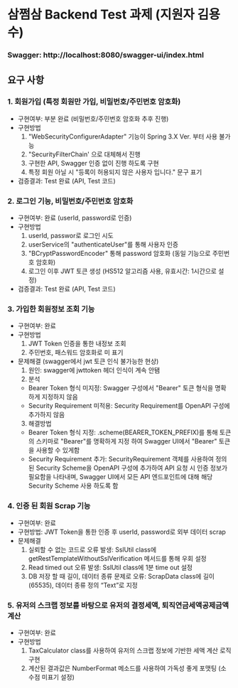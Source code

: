 # 삼쩜삼 Backend Test 과제 (지원자 김용수)

### Swagger: http://localhost:8080/swagger-ui/index.html

## 요구 사항
### 1. 회원가입 (특정 회원만 가입, 비밀번호/주민번호 암호화)
- 구현여부: 부분 완료 (비밀번호/주민번호 암호화 추후 진행)
- 구현방법
  1) "WebSecurityConfigurerAdapter" 기능이 Spring 3.X Ver. 부터 사용 불가능
  2) "SecurityFilterChain' 으로 대체해서 진행
  3) 구현한 API, Swagger 인증 없이 진행 하도록 구현
  4) 특정 회원 아닐 시 "등록이 허용되지 않은 사용자 입니다." 문구 표기
- 검증결과: Test 완료 (API, Test 코드)

### 2. 로그인 기능, 비밀번호/주민번호 암호화
- 구현여부: 완료 (userId, password로 인증)
- 구현방법
  1) userId, passwor로 로그인 시도
  2) userService의 "authenticateUser"를 통해 사용자 인증
  3) "BCryptPasswordEncoder" 통해 password 암호화 (동일 기능으로 주민번호 암호화)
  4) 로그인 이후 JWT 토큰 생성 (HS512 알고리즘 사용, 유효시간: 1시간으로 설정)
- 검증결과: Test 완료 (API, Test 코드)

### 3. 가입한 회원정보 조회 기능
- 구현여부: 완료
- 구현방법
  1) JWT Token 인증을 통한 내정보 조회
  2) 주민번호, 패스워드 암호화로 미 표기
- 문제해결 (swagger에서 jwt 토큰 인식 불가능한 현상)  
  1) 원인: swagger에 jwttoken 헤더 인식이 계속 안됌
  2) 분석
    - Bearer Token 형식 미지정: Swagger 구성에서 "Bearer" 토큰 형식을 명확하게 지정하지 않음
    - Security Requirement 미적용: Security Requirement를 OpenAPI 구성에 추가하지 않음
  3) 해결방법
    - Bearer Token 형식 지정: .scheme(BEARER_TOKEN_PREFIX)를 통해 토큰의 스키마로 "Bearer"를 명확하게 지정 하여 Swagger UI에서 "Bearer" 토큰을 사용할 수 있게함
    - Security Requirement 추가: SecurityRequirement 객체를 사용하여 정의된 Security Scheme을 OpenAPI 구성에 추가하여 API 요청 시 인증 정보가 필요함을 나타내며, Swagger UI에서 모든 API 엔드포인트에 대해 해당 Security Scheme 사용 하도록 함
 
### 4. 인증 된 회원 Scrap 기능
- 구현여부: 완료
- 구현방법: JWT Token을 통한 인증 후 userId, password로 외부 데이터 scrap
- 문제해결
  1) 실뢰할 수 없는 코드로 오류 발생: SslUtil class에 getRestTemplateWithoutSslVerification 메서드를 통해 우회 설정
  2) Read timed out 오류 발생: SslUtil class에 1분 time out 설정
  3) DB 저장 할 때 길이, 데이터 종류  문제로 오류: ScrapData class에 길이(65535), 데이터 종류 정의 “Text”로 지정

### 5. 유저의 스크랩 정보를 바탕으로 유저의 결정세액, 퇴직연금세액공제금액 계산
- 구현여부: 완료
- 구현방법
  1) TaxCalculator class를 사용하여 유저의 스크랩 정보에 기반한 세액 계산 로직 구현
  2) 계산된 결과값은 NumberFormat 메소드를 사용하여 가독성 좋게 포맷팅 (소수점 미표기 설정)

